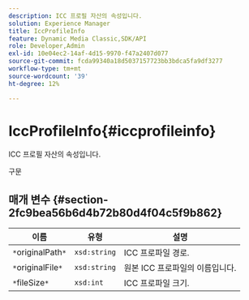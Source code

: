 ```yaml
---
description: ICC 프로필 자산의 속성입니다.
solution: Experience Manager
title: IccProfileInfo
feature: Dynamic Media Classic,SDK/API
role: Developer,Admin
exl-id: 10e04ec2-14af-4d15-9970-f47a2407d077
source-git-commit: fcda99340a18d5037157723bb3bdca5fa9df3277
workflow-type: tm+mt
source-wordcount: '39'
ht-degree: 12%

---
```


# IccProfileInfo{#iccprofileinfo}

ICC 프로필 자산의 속성입니다.

구문

## 매개 변수 {#section-2fc9bea56b6d4b72b80d4f04c5f9b862}

| 이름 | 유형 | 설명 |
|---|---|---|
| `*`originalPath`*` | `xsd:string` | ICC 프로파일 경로. |
| `*`originalFile`*` | `xsd:string` | 원본 ICC 프로파일의 이름입니다. |
| `*`fileSize`*` | `xsd:int` | ICC 프로파일 크기. |
